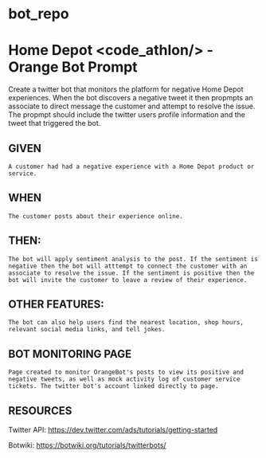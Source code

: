 # bot_repo
# Home Depot &lt;code_athlon/>  - Orange Bot Prompt # 

Create a twitter bot that monitors the platform for negative Home Depot experiences. When the bot discovers a negative tweet it then propmpts an associate to direct message the customer and attempt to resolve the issue. The propmpt should include the twitter users profile information and the tweet that triggered the bot.

## GIVEN 
	A customer had had a negative experience with a Home Depot product or service.

## WHEN
	The customer posts about their experience online.

## THEN: 
	The bot will apply sentiment analysis to the post. If the sentiment is negative then the bot will atttempt to connect the customer with an associate to resolve the issue. If the sentiment is positive then the bot will invite the customer to leave a review of their experience.
	
## OTHER FEATURES:
	The bot can also help users find the nearest location, shop hours, relevant social media links, and tell jokes.

## BOT MONITORING PAGE
	Page created to monitor OrangeBot's posts to view its positive and negative tweets, as well as mock activity log of customer service tickets. The twitter bot's account linked directly to page.

## RESOURCES

Twitter API: https://dev.twitter.com/ads/tutorials/getting-started

Botwiki: https://botwiki.org/tutorials/twitterbots/
